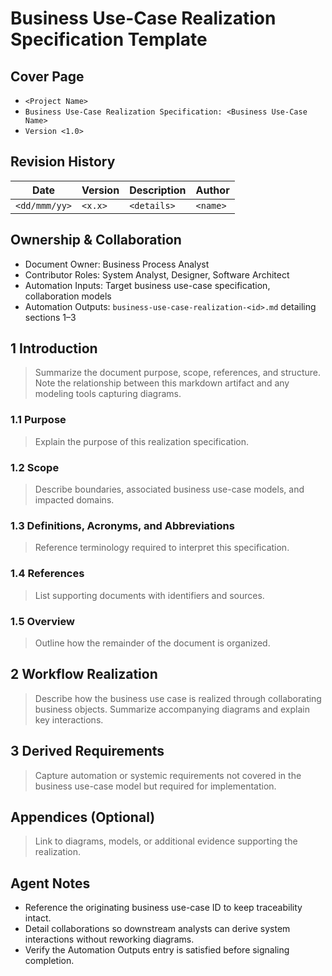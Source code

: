 # Business Use-Case Realization Specification Template

## Cover Page
- `<Project Name>`
- `Business Use-Case Realization Specification: <Business Use-Case Name>`
- `Version <1.0>`

## Revision History
| Date | Version | Description | Author |
| --- | --- | --- | --- |
| `<dd/mmm/yy>` | `<x.x>` | `<details>` | `<name>` |

## Ownership & Collaboration
- Document Owner: Business Process Analyst
- Contributor Roles: System Analyst, Designer, Software Architect
- Automation Inputs: Target business use-case specification, collaboration models
- Automation Outputs: `business-use-case-realization-<id>.md` detailing sections 1–3

## 1 Introduction
> Summarize the document purpose, scope, references, and structure. Note the relationship between this markdown artifact and any modeling tools capturing diagrams.

### 1.1 Purpose
> Explain the purpose of this realization specification.

### 1.2 Scope
> Describe boundaries, associated business use-case models, and impacted domains.

### 1.3 Definitions, Acronyms, and Abbreviations
> Reference terminology required to interpret this specification.

### 1.4 References
> List supporting documents with identifiers and sources.

### 1.5 Overview
> Outline how the remainder of the document is organized.

## 2 Workflow Realization
> Describe how the business use case is realized through collaborating business objects. Summarize accompanying diagrams and explain key interactions.

## 3 Derived Requirements
> Capture automation or systemic requirements not covered in the business use-case model but required for implementation.

## Appendices (Optional)
> Link to diagrams, models, or additional evidence supporting the realization.

## Agent Notes
- Reference the originating business use-case ID to keep traceability intact.
- Detail collaborations so downstream analysts can derive system interactions without reworking diagrams.
- Verify the Automation Outputs entry is satisfied before signaling completion.
